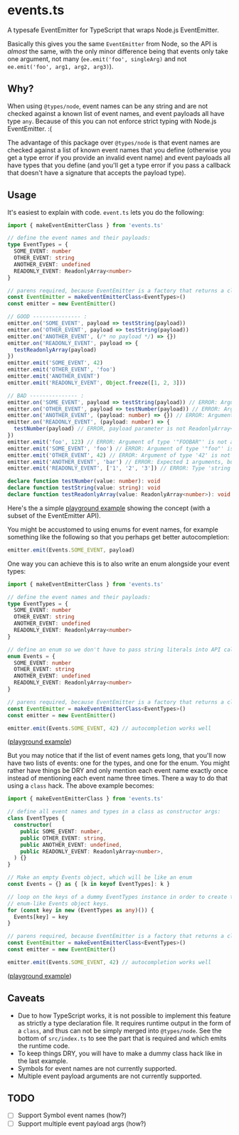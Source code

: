 # events.ts

A typesafe EventEmitter for TypeScript that wraps Node.js EventEmitter.

Basically this gives you the same `EventEmitter` from Node, so the API is
_almost_ the same, with the only minor difference being that events only take
one argument, not many (`ee.emit('foo', singleArg)` and not `ee.emit('foo', arg1, arg2, arg3)`).

## Why?

When using `@types/node`, event names can be any string and are not checked
against a known list of event names, and event payloads all have type `any`.
Because of this you can not enforce strict typing with Node.js EventEmitter. :(

The advantage of this package over `@types/node` is that event names are checked
against a list of known event names that you define (otherwise you get a type
error if you provide an invalid event name) and event payloads all have types
that you define (and you'll get a type error if you pass a callback that doesn't
have a signature that accepts the payload type).

## Usage

It's easiest to explain with code. `event.ts` lets you do the following:

```ts
import { makeEventEmitterClass } from 'events.ts'

// define the event names and their payloads:
type EventTypes = {
  SOME_EVENT: number
  OTHER_EVENT: string
  ANOTHER_EVENT: undefined
  READONLY_EVENT: ReadonlyArray<number>
}

// parens required, because EventEmitter is a factory that returns a class
const EventEmitter = makeEventEmitterClass<EventTypes>()
const emitter = new EventEmitter()

// GOOD --------------- :
emitter.on('SOME_EVENT', payload => testString(payload))
emitter.on('OTHER_EVENT', payload => testString(payload))
emitter.on('ANOTHER_EVENT', (/* no payload */) => {})
emitter.on('READONLY_EVENT', payload => {
  testReadonlyArray(payload)
})
emitter.emit('SOME_EVENT', 42)
emitter.emit('OTHER_EVENT', 'foo')
emitter.emit('ANOTHER_EVENT')
emitter.emit('READONLY_EVENT', Object.freeze([1, 2, 3]))

// BAD --------------- :
emitter.on('SOME_EVENT', payload => testString(payload)) // ERROR: Argument of type 'number' is not assignable to parameter of type 'string'.
emitter.on('OTHER_EVENT', payload => testNumber(payload)) // ERROR: Argument of type 'string' is not assignable to parameter of type 'number'.
emitter.on('ANOTHER_EVENT', (payload: number) => {}) // ERROR: Argument of type '(payload: number) => void' is not assignable to parameter of type '() => void'.
emitter.on('READONLY_EVENT', (payload: number) => {
  testNumber(payload) // ERROR, payload parameter is not ReadonlyArray<number>
})
emitter.emit('foo', 123) // ERROR: Argument of type '"FOOBAR"' is not assignable to parameter of type '"SOME_EVENT" | "OTHER_EVENT" | "ANOTHER_EVENT" | "READONLY_EVENT"'.
emitter.emit('SOME_EVENT', 'foo') // ERROR: Argument of type '"foo"' is not assignable to parameter of type 'number'.
emitter.emit('OTHER_EVENT', 42) // ERROR: Argument of type '42' is not assignable to parameter of type 'string'.
emitter.emit('ANOTHER_EVENT', 'bar') // ERROR: Expected 1 arguments, but got 2.
emitter.emit('READONLY_EVENT', ['1', '2', '3']) // ERROR: Type 'string' is not assignable to type 'number'.

declare function testNumber(value: number): void
declare function testString(value: string): void
declare function testReadonlyArray(value: ReadonlyArray<number>): void
```

Here's the a simple [playground example](<http://www.typescriptlang.org/play/#src=%2F%2F%20import%20%7BEventEmitter%20as%20NodeEventEmitter%7D%20from%20'events'%0Adeclare%20const%20NodeEventEmitter%3A%20any%20%2F%2F%20%5E%0A%0Atype%20EventTypes%20%3D%20%7B%0A%20%20%20%20SOME_EVENT%3A%20number%0A%20%20%20%20OTHER_EVENT%3A%20string%0A%20%20%20%20ANOTHER_EVENT%3A%20undefined%20%2F%2F%20undefined%20means%20this%20event%20will%20have%20no%20payload%0A%20%20%20%20READONLY_EVENT%3A%20ReadonlyArray%3Cnumber%3E%0A%7D%0A%0Atype%20EventArgs%3CEventTypes%2C%20K%20extends%20keyof%20EventTypes%3E%20%3D%20EventTypes%5BK%5D%20extends%20undefined%20%3F%20%5B%5D%20%3A%20%5BEventTypes%5BK%5D%5D%0A%0Ainterface%20IEventEmitter%3CEventTypes%3E%20%7B%0A%20%20%20%20new%20()%3A%20IEventEmitter%3CEventTypes%3E%0A%20%20%20%20on%3CK%20extends%20keyof%20EventTypes%3E(s%3A%20K%2C%20listener%3A%20(...v%3A%20EventArgs%3CEventTypes%2CK%3E)%20%3D%3E%20void)%3A%20void%3B%0A%20%20%20%20emit%3CK%20extends%20keyof%20EventTypes%3E(s%3A%20K%2C%20...v%3A%20EventArgs%3CEventTypes%2CK%3E)%3A%20void%3B%0A%7D%0A%0Afunction%20makeEventEmitterClass%3CEventTypes%3E()%20%7B%0A%20%20%2F%2F%20merge%20the%20IEventEmitter%20interface%20and%20EventEmitter%20as%20IEventEmitter%0A%20%20%2F%2F%20implementation%20into%20one.%0A%20%20return%20class%20EventEmitter%0A%20%20%20%20extends%20((NodeEventEmitter%20as%20unknown)%20as%20IEventEmitter%3CEventTypes%3E)%0A%20%20%20%20implements%20IEventEmitter%3CEventTypes%3E%20%7B%7D%0A%7D%0A%0Aconst%20EventEmitter%20%3D%20makeEventEmitterClass%3CEventTypes%3E()%0Aconst%20emitter%20%3D%20new%20EventEmitter%3B%0A%0A%2F%2F%20GOOD%3A%0Aemitter.on('SOME_EVENT'%2C%20(payload)%20%3D%3E%20testNumber(payload))%3B%0Aemitter.on('OTHER_EVENT'%2C%20(payload)%20%3D%3E%20testString(payload))%3B%0Aemitter.on('ANOTHER_EVENT'%2C%20(%2F*%20no%20payload%20*%2F)%20%3D%3E%20%7B%7D)%3B%0Aemitter.on('READONLY_EVENT'%2C%20(payload)%20%3D%3E%20%7B%20testReadonlyArray(payload)%20%7D)%3B%0Aemitter.emit('SOME_EVENT'%2C%2042)%0Aemitter.emit('OTHER_EVENT'%2C%20'foo')%0Aemitter.emit('ANOTHER_EVENT')%0Aemitter.emit('READONLY_EVENT'%2C%20Object.freeze(%5B1%2C%202%2C%203%5D))%0A%0A%2F%2F%20BAD%3A%0Aemitter.on('SOME_EVENT'%2C%20(payload)%20%3D%3E%20testString(payload))%3B%20%20%20%20%20%20%20%20%20%20%20%20%20%20%20%20%20%2F%2F%20ERROR%3A%20Argument%20of%20type%20'number'%20is%20not%20assignable%20to%20parameter%20of%20type%20'string'.%0Aemitter.on('OTHER_EVENT'%2C%20(payload)%20%3D%3E%20testNumber(payload))%3B%20%20%20%20%20%20%20%20%20%20%20%20%20%20%20%20%2F%2F%20ERROR%3A%20Argument%20of%20type%20'string'%20is%20not%20assignable%20to%20parameter%20of%20type%20'number'.%0Aemitter.on('ANOTHER_EVENT'%2C%20(payload%3A%20number)%20%3D%3E%20%7B%7D)%3B%20%20%20%20%20%20%20%20%20%20%20%20%20%20%20%20%20%20%20%20%20%20%20%2F%2F%20ERROR%3A%20Argument%20of%20type%20'(payload%3A%20number)%20%3D%3E%20void'%20is%20not%20assignable%20to%20parameter%20of%20type%20'()%20%3D%3E%20void'.%0Aemitter.on('READONLY_EVENT'%2C%20(payload%3A%20number)%20%3D%3E%20%7B%20testNumber(payload)%20%7D)%3B%20%2F%2F%20ERROR%2C%20payload%20parameter%20is%20not%20ReadonlyArray%3Cnumber%3E%0Aemitter.emit('FOOBAR'%2C%20123)%20%20%20%20%20%20%20%20%20%20%20%20%20%20%20%20%20%20%20%20%20%20%20%20%20%20%20%20%20%20%20%20%20%20%20%20%20%20%20%20%20%20%20%20%20%20%20%20%20%2F%2F%20ERROR%3A%20Argument%20of%20type%20'%22FOOBAR%22'%20is%20not%20assignable%20to%20parameter%20of%20type%20'%22SOME_EVENT%22%20%7C%20%22OTHER_EVENT%22%20%7C%20%22ANOTHER_EVENT%22%20%7C%20%22READONLY_EVENT%22'.%0Aemitter.emit('SOME_EVENT'%2C%20'foo')%20%20%20%20%20%20%20%20%20%20%20%20%20%20%20%20%20%20%20%20%20%20%20%20%20%20%20%20%20%20%20%20%20%20%20%20%20%20%20%20%20%20%20%2F%2F%20ERROR%3A%20Argument%20of%20type%20'%22foo%22'%20is%20not%20assignable%20to%20parameter%20of%20type%20'number'.%0Aemitter.emit('OTHER_EVENT'%2C%2042)%20%20%20%20%20%20%20%20%20%20%20%20%20%20%20%20%20%20%20%20%20%20%20%20%20%20%20%20%20%20%20%20%20%20%20%20%20%20%20%20%20%20%20%20%20%2F%2F%20ERROR%3A%20Argument%20of%20type%20'42'%20is%20not%20assignable%20to%20parameter%20of%20type%20'string'.%0Aemitter.emit('ANOTHER_EVENT'%2C%20'bar')%20%20%20%20%20%20%20%20%20%20%20%20%20%20%20%20%20%20%20%20%20%20%20%20%20%20%20%20%20%20%20%20%20%20%20%20%20%20%20%20%2F%2F%20ERROR%3A%20Expected%201%20arguments%2C%20but%20got%202.%0Aemitter.emit('READONLY_EVENT'%2C%20%5B'1'%2C%20'2'%2C%20'3'%5D)%20%20%20%20%20%20%20%20%20%20%20%20%20%20%20%20%20%20%20%20%20%20%20%20%20%20%20%20%20%2F%2F%20ERROR%3A%20Type%20'string'%20is%20not%20assignable%20to%20type%20'number'.%0A%0Adeclare%20function%20testNumber(value%3A%20number)%3A%20void%0Adeclare%20function%20testString(value%3A%20string)%3A%20void%0Adeclare%20function%20testReadonlyArray(value%3A%20ReadonlyArray%3Cnumber%3E)%3A%20void>) showing the concept (with a subset of the EventEmitter API).

You might be accustomed to using enums for event names, for example something
like the following so that you perhaps get better autocompletion:

```ts
emitter.emit(Events.SOME_EVENT, payload)
```

One way you can achieve this is to also write an enum alongside your event types:

```ts
import { makeEventEmitterClass } from 'events.ts'

// define the event names and their payloads:
type EventTypes = {
  SOME_EVENT: number
  OTHER_EVENT: string
  ANOTHER_EVENT: undefined
  READONLY_EVENT: ReadonlyArray<number>
}

// define an enum so we don't have to pass string literals into API calls
enum Events = {
  SOME_EVENT: number
  OTHER_EVENT: string
  ANOTHER_EVENT: undefined
  READONLY_EVENT: ReadonlyArray<number>
}

// parens required, because EventEmitter is a factory that returns a class
const EventEmitter = makeEventEmitterClass<EventTypes>()
const emitter = new EventEmitter()

emitter.emit(Events.SOME_EVENT, 42) // autocompletion works well
```

([playground example](<http://www.typescriptlang.org/play/#src=%2F%2F%20import%20%7BEventEmitter%20as%20NodeEventEmitter%7D%20from%20'events'%0Adeclare%20const%20NodeEventEmitter%3A%20any%20%2F%2F%20%5E%0A%0Atype%20EventTypes%20%3D%20%7B%0A%20%20%20%20SOME_EVENT%3A%20number%0A%20%20%20%20OTHER_EVENT%3A%20string%0A%20%20%20%20ANOTHER_EVENT%3A%20undefined%20%2F%2F%20undefined%20means%20this%20event%20will%20have%20no%20payload%0A%20%20%20%20READONLY_EVENT%3A%20ReadonlyArray%3Cnumber%3E%0A%7D%0A%0Aenum%20Events%20%7B%0A%20%20%20%20SOME_EVENT%20%3D%20'SOME_EVENT'%2C%0A%20%20%20%20OTHER_EVENT%20%3D%20'OTHER_EVENT'%2C%0A%20%20%20%20ANOTHER_EVENT%20%3D%20'ANOTHER_EVENT'%2C%0A%20%20%20%20READONLY_EVENT%20%3D%20'READONLY_EVENT'%2C%0A%7D%0A%0Atype%20EventArgs%3CEventTypes%2C%20K%20extends%20keyof%20EventTypes%3E%20%3D%20EventTypes%5BK%5D%20extends%20undefined%20%3F%20%5B%5D%20%3A%20%5BEventTypes%5BK%5D%5D%0A%0Ainterface%20IEventEmitter%3CEventTypes%3E%20%7B%0A%20%20%20%20new%20()%3A%20IEventEmitter%3CEventTypes%3E%0A%20%20%20%20on%3CK%20extends%20keyof%20EventTypes%3E(s%3A%20K%2C%20listener%3A%20(...v%3A%20EventArgs%3CEventTypes%2CK%3E)%20%3D%3E%20void)%3A%20void%3B%0A%20%20%20%20emit%3CK%20extends%20keyof%20EventTypes%3E(s%3A%20K%2C%20...v%3A%20EventArgs%3CEventTypes%2CK%3E)%3A%20void%3B%0A%7D%0A%0Afunction%20makeEventEmitterClass%3CEventTypes%3E()%20%7B%0A%20%20%2F%2F%20merge%20the%20IEventEmitter%20interface%20and%20EventEmitter%20as%20IEventEmitter%0A%20%20%2F%2F%20implementation%20into%20one.%0A%20%20return%20class%20EventEmitter%0A%20%20%20%20extends%20((NodeEventEmitter%20as%20unknown)%20as%20IEventEmitter%3CEventTypes%3E)%0A%20%20%20%20implements%20IEventEmitter%3CEventTypes%3E%20%7B%7D%0A%7D%0A%0Aconst%20EventEmitter%20%3D%20makeEventEmitterClass%3CEventTypes%3E()%0Aconst%20emitter%20%3D%20new%20EventEmitter%3B%0A%0A%2F%2F%20GOOD%3A%0Aemitter.on(Events.SOME_EVENT%2C%20(payload)%20%3D%3E%20testNumber(payload))%3B%0Aemitter.on(Events.OTHER_EVENT%2C%20(payload)%20%3D%3E%20testString(payload))%3B%0Aemitter.on(Events.ANOTHER_EVENT%2C%20(%2F*%20no%20payload%20*%2F)%20%3D%3E%20%7B%7D)%3B%0Aemitter.on(Events.READONLY_EVENT%2C%20(payload)%20%3D%3E%20%7B%20testReadonlyArray(payload)%20%7D)%3B%0Aemitter.emit(Events.SOME_EVENT%2C%2042)%0Aemitter.emit(Events.OTHER_EVENT%2C%20'foo')%0Aemitter.emit(Events.ANOTHER_EVENT)%0Aemitter.emit(Events.READONLY_EVENT%2C%20Object.freeze(%5B1%2C%202%2C%203%5D))%0A%0A%2F%2F%20BAD%3A%0Aemitter.on(Events.SOME_EVENT%2C%20(payload)%20%3D%3E%20testString(payload))%3B%20%20%20%20%20%20%20%20%20%20%20%20%20%20%20%20%20%2F%2F%20ERROR%3A%20Argument%20of%20type%20'number'%20is%20not%20assignable%20to%20parameter%20of%20type%20'string'.%0Aemitter.on(Events.OTHER_EVENT%2C%20(payload)%20%3D%3E%20testNumber(payload))%3B%20%20%20%20%20%20%20%20%20%20%20%20%20%20%20%20%2F%2F%20ERROR%3A%20Argument%20of%20type%20'string'%20is%20not%20assignable%20to%20parameter%20of%20type%20'number'.%0Aemitter.on(Events.ANOTHER_EVENT%2C%20(payload%3A%20number)%20%3D%3E%20%7B%7D)%3B%20%20%20%20%20%20%20%20%20%20%20%20%20%20%20%20%20%20%20%20%20%20%20%2F%2F%20ERROR%3A%20Argument%20of%20type%20'(payload%3A%20number)%20%3D%3E%20void'%20is%20not%20assignable%20to%20parameter%20of%20type%20'()%20%3D%3E%20void'.%0Aemitter.on(Events.READONLY_EVENT%2C%20(payload%3A%20number)%20%3D%3E%20%7B%20testNumber(payload)%20%7D)%3B%20%2F%2F%20ERROR%2C%20payload%20parameter%20is%20not%20ReadonlyArray%3Cnumber%3E%0Aemitter.emit(Events.FOOBAR%2C%20123)%20%20%20%20%20%20%20%20%20%20%20%20%20%20%20%20%20%20%20%20%20%20%20%20%20%20%20%20%20%20%20%20%20%20%20%20%20%20%20%20%20%20%20%20%20%20%20%20%20%2F%2F%20ERROR%3A%20Argument%20of%20type%20'%22FOOBAR%22'%20is%20not%20assignable%20to%20parameter%20of%20type%20'%22SOME_EVENT%22%20%7C%20%22OTHER_EVENT%22%20%7C%20%22ANOTHER_EVENT%22%20%7C%20%22READONLY_EVENT%22'.%0Aemitter.emit(Events.SOME_EVENT%2C%20'foo')%20%20%20%20%20%20%20%20%20%20%20%20%20%20%20%20%20%20%20%20%20%20%20%20%20%20%20%20%20%20%20%20%20%20%20%20%20%20%20%20%20%20%20%2F%2F%20ERROR%3A%20Argument%20of%20type%20'%22foo%22'%20is%20not%20assignable%20to%20parameter%20of%20type%20'number'.%0Aemitter.emit(Events.OTHER_EVENT%2C%2042)%20%20%20%20%20%20%20%20%20%20%20%20%20%20%20%20%20%20%20%20%20%20%20%20%20%20%20%20%20%20%20%20%20%20%20%20%20%20%20%20%20%20%20%20%20%2F%2F%20ERROR%3A%20Argument%20of%20type%20'42'%20is%20not%20assignable%20to%20parameter%20of%20type%20'string'.%0Aemitter.emit(Events.ANOTHER_EVENT%2C%20'bar')%20%20%20%20%20%20%20%20%20%20%20%20%20%20%20%20%20%20%20%20%20%20%20%20%20%20%20%20%20%20%20%20%20%20%20%20%20%20%20%20%2F%2F%20ERROR%3A%20Expected%201%20arguments%2C%20but%20got%202.%0Aemitter.emit(Events.READONLY_EVENT%2C%20%5B'1'%2C%20'2'%2C%20'3'%5D)%20%20%20%20%20%20%20%20%20%20%20%20%20%20%20%20%20%20%20%20%20%20%20%20%20%20%20%20%20%2F%2F%20ERROR%3A%20Type%20'string'%20is%20not%20assignable%20to%20type%20'number'.%0A%0Adeclare%20function%20testNumber(value%3A%20number)%3A%20void%0Adeclare%20function%20testString(value%3A%20string)%3A%20void%0Adeclare%20function%20testReadonlyArray(value%3A%20ReadonlyArray%3Cnumber%3E)%3A%20void>))

But you may notice that if the list of event names gets long, that you'll now
have two lists of events: one for the types, and one for the enum. You might
rather have things be DRY and only mention each event name exactly once instead
of mentioning each event name three times. There a way to do that using a
`class` hack. The above example becomes:

```ts
import { makeEventEmitterClass } from 'events.ts'

// define all event names and types in a class as constructor args:
class EventTypes {
  constructor(
    public SOME_EVENT: number,
    public OTHER_EVENT: string,
    public ANOTHER_EVENT: undefined,
    public READONLY_EVENT: ReadonlyArray<number>,
  ) {}
}

// Make an empty Events object, which will be like an enum
const Events = {} as { [k in keyof EventTypes]: k }

// loop on the keys of a dummy EventTypes instance in order to create the
// enum-like Events object keys.
for (const key in new (EventTypes as any)()) {
  Events[key] = key
}

// parens required, because EventEmitter is a factory that returns a class
const EventEmitter = makeEventEmitterClass<EventTypes>()
const emitter = new EventEmitter()

emitter.emit(Events.SOME_EVENT, 42) // autocompletion works well
```

([playground example](<http://www.typescriptlang.org/play/#src=%2F%2F%20import%20%7BEventEmitter%20as%20NodeEventEmitter%7D%20from%20'events'%0Adeclare%20const%20NodeEventEmitter%3A%20any%20%2F%2F%20%5E%0A%0A%2F%2F%20define%20all%20event%20names%20and%20types%20here.%0Aclass%20EventTypes%20%7B%0A%20%20%20%20constructor(%0A%20%20%20%20%20%20%20%20public%20SOME_EVENT%3A%20number%2C%0A%20%20%20%20%20%20%20%20public%20OTHER_EVENT%3A%20string%2C%0A%20%20%20%20%20%20%20%20public%20ANOTHER_EVENT%3A%20undefined%2C%0A%20%20%20%20%20%20%20%20public%20READONLY_EVENT%3A%20ReadonlyArray%3Cnumber%3E%0A%20%20%20%20)%20%7B%7D%0A%7D%0A%0A%2F%2F%20Events%20will%20be%20like%20an%20enum%20so%20that%20we%20can%20use%20it%20like%0A%2F%2F%20%60.on(Events.SOME_EVENT_NAME%2C%20()%20%3D%3E%20%7B%7D)%60%0Aconst%20Events%20%3D%20%7B%7D%20as%20%7B%20%5Bk%20in%20keyof%20EventTypes%5D%3A%20k%20%7D%0A%0A%2F%2F%20loop%20on%20the%20keys%20of%20a%20dummy%20EventTypes%20instance%20in%20order%20to%20create%20the%0A%2F%2F%20enum-like%20Events%20object.%0Afor%20(const%20key%20in%20new%20(EventTypes%20as%20any))%20%7B%0A%20%20%20%20Events%5Bkey%5D%20%3D%20key%0A%7D%0A%0Atype%20EventArgs%3CEventTypes%2C%20K%20extends%20keyof%20EventTypes%3E%20%3D%20EventTypes%5BK%5D%20extends%20undefined%20%3F%20%5B%5D%20%3A%20%5BEventTypes%5BK%5D%5D%0A%0Ainterface%20IEventEmitter%3CEventTypes%3E%20%7B%0A%20%20%20%20new%20()%3A%20IEventEmitter%3CEventTypes%3E%0A%20%20%20%20on%3CK%20extends%20keyof%20EventTypes%3E(s%3A%20K%2C%20listener%3A%20(...v%3A%20EventArgs%3CEventTypes%2CK%3E)%20%3D%3E%20void)%3A%20void%3B%0A%20%20%20%20emit%3CK%20extends%20keyof%20EventTypes%3E(s%3A%20K%2C%20...v%3A%20EventArgs%3CEventTypes%2CK%3E)%3A%20void%3B%0A%7D%0A%0Afunction%20makeEventEmitterClass%3CEventTypes%3E()%20%7B%0A%20%20%2F%2F%20merge%20the%20IEventEmitter%20interface%20and%20EventEmitter%20as%20IEventEmitter%0A%20%20%2F%2F%20implementation%20into%20one.%0A%20%20return%20class%20EventEmitter%0A%20%20%20%20extends%20((NodeEventEmitter%20as%20unknown)%20as%20IEventEmitter%3CEventTypes%3E)%0A%20%20%20%20implements%20IEventEmitter%3CEventTypes%3E%20%7B%7D%0A%7D%0A%0Aconst%20EventEmitter%20%3D%20makeEventEmitterClass%3CEventTypes%3E()%0Aconst%20emitter%20%3D%20new%20EventEmitter%3B%0A%0A%2F%2F%20GOOD%3A%0Aemitter.on(Events.SOME_EVENT%2C%20(payload)%20%3D%3E%20testNumber(payload))%3B%0Aemitter.on(Events.OTHER_EVENT%2C%20(payload)%20%3D%3E%20testString(payload))%3B%0Aemitter.on(Events.ANOTHER_EVENT%2C%20(%2F*%20no%20payload%20*%2F)%20%3D%3E%20%7B%7D)%3B%0Aemitter.on(Events.READONLY_EVENT%2C%20(payload)%20%3D%3E%20%7B%20testReadonlyArray(payload)%20%7D)%3B%0Aemitter.emit(Events.SOME_EVENT%2C%2042)%0Aemitter.emit(Events.OTHER_EVENT%2C%20'foo')%0Aemitter.emit(Events.ANOTHER_EVENT)%0Aemitter.emit(Events.READONLY_EVENT%2C%20Object.freeze(%5B1%2C%202%2C%203%5D))%0A%0A%2F%2F%20BAD%3A%0Aemitter.on(Events.SOME_EVENT%2C%20(payload)%20%3D%3E%20testString(payload))%3B%20%20%20%20%20%20%20%20%20%20%20%20%20%20%20%20%20%2F%2F%20ERROR%3A%20Argument%20of%20type%20'number'%20is%20not%20assignable%20to%20parameter%20of%20type%20'string'.%0Aemitter.on(Events.OTHER_EVENT%2C%20(payload)%20%3D%3E%20testNumber(payload))%3B%20%20%20%20%20%20%20%20%20%20%20%20%20%20%20%20%2F%2F%20ERROR%3A%20Argument%20of%20type%20'string'%20is%20not%20assignable%20to%20parameter%20of%20type%20'number'.%0Aemitter.on(Events.ANOTHER_EVENT%2C%20(payload%3A%20number)%20%3D%3E%20%7B%7D)%3B%20%20%20%20%20%20%20%20%20%20%20%20%20%20%20%20%20%20%20%20%20%20%20%2F%2F%20ERROR%3A%20Argument%20of%20type%20'(payload%3A%20number)%20%3D%3E%20void'%20is%20not%20assignable%20to%20parameter%20of%20type%20'()%20%3D%3E%20void'.%0Aemitter.on(Events.READONLY_EVENT%2C%20(payload%3A%20number)%20%3D%3E%20%7B%20testNumber(payload)%20%7D)%3B%20%2F%2F%20ERROR%2C%20payload%20parameter%20is%20not%20ReadonlyArray%3Cnumber%3E%0Aemitter.emit(Events.FOOBAR%2C%20123)%20%20%20%20%20%20%20%20%20%20%20%20%20%20%20%20%20%20%20%20%20%20%20%20%20%20%20%20%20%20%20%20%20%20%20%20%20%20%20%20%20%20%20%20%20%20%20%20%20%2F%2F%20ERROR%3A%20Argument%20of%20type%20'%22FOOBAR%22'%20is%20not%20assignable%20to%20parameter%20of%20type%20'%22SOME_EVENT%22%20%7C%20%22OTHER_EVENT%22%20%7C%20%22ANOTHER_EVENT%22%20%7C%20%22READONLY_EVENT%22'.%0Aemitter.emit(Events.SOME_EVENT%2C%20'foo')%20%20%20%20%20%20%20%20%20%20%20%20%20%20%20%20%20%20%20%20%20%20%20%20%20%20%20%20%20%20%20%20%20%20%20%20%20%20%20%20%20%20%20%2F%2F%20ERROR%3A%20Argument%20of%20type%20'%22foo%22'%20is%20not%20assignable%20to%20parameter%20of%20type%20'number'.%0Aemitter.emit(Events.OTHER_EVENT%2C%2042)%20%20%20%20%20%20%20%20%20%20%20%20%20%20%20%20%20%20%20%20%20%20%20%20%20%20%20%20%20%20%20%20%20%20%20%20%20%20%20%20%20%20%20%20%20%2F%2F%20ERROR%3A%20Argument%20of%20type%20'42'%20is%20not%20assignable%20to%20parameter%20of%20type%20'string'.%0Aemitter.emit(Events.ANOTHER_EVENT%2C%20'bar')%20%20%20%20%20%20%20%20%20%20%20%20%20%20%20%20%20%20%20%20%20%20%20%20%20%20%20%20%20%20%20%20%20%20%20%20%20%20%20%20%2F%2F%20ERROR%3A%20Expected%201%20arguments%2C%20but%20got%202.%0Aemitter.emit(Events.READONLY_EVENT%2C%20%5B'1'%2C%20'2'%2C%20'3'%5D)%20%20%20%20%20%20%20%20%20%20%20%20%20%20%20%20%20%20%20%20%20%20%20%20%20%20%20%20%20%2F%2F%20ERROR%3A%20Type%20'string'%20is%20not%20assignable%20to%20type%20'number'.%0A%0Adeclare%20function%20testNumber(value%3A%20number)%3A%20void%0Adeclare%20function%20testString(value%3A%20string)%3A%20void%0Adeclare%20function%20testReadonlyArray(value%3A%20ReadonlyArray%3Cnumber%3E)%3A%20void>))

## Caveats

- Due to how TypeScript works, it is not possible to implement this feature as
  strictly a type declaration file. It requires runtime output in the form of a
  `class`, and thus can not be simply merged into `@types/node`. See the bottom of
  `src/index.ts` to see the part that is required and which emits the runtime code.
- To keep things DRY, you will have to make a dummy class hack like in the last
  example.
- Symbols for event names are not currently supported.
- Multiple event payload arguments are not currently supported.

## TODO

- [ ] Support Symbol event names (how?)
- [ ] Support multiple event payload args (how?)
